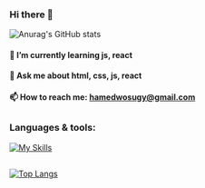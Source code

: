 ### Hi there 👋
  ![Anurag's GitHub stats](https://github-readme-stats.vercel.app/api?username=HamedWS&show_icons=true&theme=tokyonight)

#### 🌱 I’m currently learning js, react
#### 💬 Ask me about html, css, js, react
#### 📫 How to reach me: hamedwosugy@gmail.com

##
### Languages & tools:
[![My Skills](https://skillicons.dev/icons?i=js,html,css,react,git,photoshop,postman,xd,firebase,wordpress)](https://skillicons.dev)
##
[![Top Langs](https://github-readme-stats.vercel.app/api/top-langs/?username=HamedWS&layout=compact&theme=tokyonight)](https://github.com/anuraghazra/github-readme-stats)
